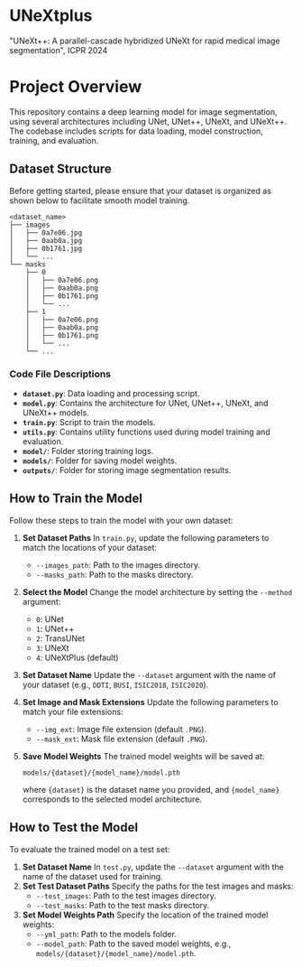 # UNeXtplus
"UNeXt++: A parallel-cascade hybridized UNeXt for rapid medical image segmentation", ICPR 2024
# Project Overview

This repository contains a deep learning model for image segmentation, using several architectures including UNet, UNet++, UNeXt, and UNeXt++. The codebase includes scripts for data loading, model construction, training, and evaluation.

## Dataset Structure
Before getting started, please ensure that your dataset is organized as shown below to facilitate smooth model training.
```
<dataset_name>
├── images
│   ├── 0a7e06.jpg
│   ├── 0aab0a.jpg
│   ├── 0b1761.jpg
│   └── ...
└── masks
    ├── 0
    │   ├── 0a7e06.png
    │   ├── 0aab0a.png
    │   ├── 0b1761.png
    │   └── ...
    ├── 1
    │   ├── 0a7e06.png
    │   ├── 0aab0a.png
    │   ├── 0b1761.png
    │   └── ...
    └── ...
```

### Code File Descriptions

- **`dataset.py`**: Data loading and processing script.
- **`model.py`**: Contains the architecture for UNet, UNet++, UNeXt, and UNeXt++ models.
- **`train.py`**: Script to train the models.
- **`utils.py`**: Contains utility functions used during model training and evaluation.
- **`model/`**: Folder storing training logs.
- **`models/`**: Folder for saving model weights.
- **`outputs/`**: Folder for storing image segmentation results.

## How to Train the Model

Follow these steps to train the model with your own dataset:

1. **Set Dataset Paths**
    In `train.py`, update the following parameters to match the locations of your dataset:

   - `--images_path`: Path to the images directory.
   - `--masks_path`: Path to the masks directory.

2. **Select the Model**
    Change the model architecture by setting the `--method` argument:

   - `0`: UNet
   - `1`: UNet++
   - `2`: TransUNet
   - `3`: UNeXt
   - `4`: UNeXtPlus (default)

3. **Set Dataset Name**
    Update the `--dataset` argument with the name of your dataset (e.g., `DDTI`, `BUSI`, `ISIC2018`, `ISIC2020`).

4. **Set Image and Mask Extensions**
    Update the following parameters to match your file extensions:

   - `--img_ext`: Image file extension (default `.PNG`).
   - `--mask_ext`: Mask file extension (default `.PNG`).

5. **Save Model Weights**
    The trained model weights will be saved at:

   ```
   models/{dataset}/{model_name}/model.pth
   ```

   where `{dataset}` is the dataset name you provided, and `{model_name}` corresponds to the selected model architecture.

## How to Test the Model

To evaluate the trained model on a test set:

1. **Set Dataset Name**
    In `test.py`, update the `--dataset` argument with the name of the dataset used for training.
2. **Set Test Dataset Paths**
    Specify the paths for the test images and masks:
   - `--test_images`: Path to the test images directory.
   - `--test_masks`: Path to the test masks directory.
3. **Set Model Weights Path**
    Specify the location of the trained model weights:
   - `--yml_path`: Path to the models folder.
   - `--model_path`: Path to the saved model weights, e.g., `models/{dataset}/{model_name}/model.pth`.

